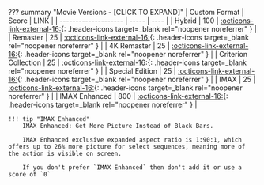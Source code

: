 ??? summary "Movie Versions - [CLICK TO EXPAND]"
    | Custom Format        | Score | LINK |
    | -------------------- | ----- | ---- |
    | Hybrid               | 100   | [:octicons-link-external-16:](/Radarr/Radarr-collection-of-custom-formats/#hybrid){: .header-icons target=_blank rel="noopener noreferrer" } |
    | Remaster             |  25   | [:octicons-link-external-16:](/Radarr/Radarr-collection-of-custom-formats/#remaster){: .header-icons target=_blank rel="noopener noreferrer" } |
    | 4K Remaster          |  25   | [:octicons-link-external-16:](/Radarr/Radarr-collection-of-custom-formats/#4k-remaster){: .header-icons target=_blank rel="noopener noreferrer" } |
    | Criterion Collection |  25   | [:octicons-link-external-16:](/Radarr/Radarr-collection-of-custom-formats/#criterion-collection){: .header-icons target=_blank rel="noopener noreferrer" } |
    | Special Edition      |  25   | [:octicons-link-external-16:](/Radarr/Radarr-collection-of-custom-formats/#special-edition){: .header-icons target=_blank rel="noopener noreferrer" } |
    | IMAX                 |  25   | [:octicons-link-external-16:](/Radarr/Radarr-collection-of-custom-formats/#imax){: .header-icons target=_blank rel="noopener noreferrer" } |
    | IMAX Enhanced        | 800   | [:octicons-link-external-16:](/Radarr/Radarr-collection-of-custom-formats/#imax-enhanced){: .header-icons target=_blank rel="noopener noreferrer" } |

    !!! tip "IMAX Enhanced"
        IMAX Enhanced: Get More Picture Instead of Black Bars.

        IMAX Enhanced exclusive expanded aspect ratio is 1:90:1, which offers up to 26% more picture for select sequences, meaning more of the action is visible on screen.

        If you don't prefer `IMAX Enhanced` then don't add it or use a score of `0`
